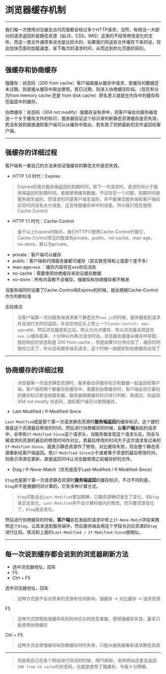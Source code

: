 # 浏览器缓存机制

---

我们每一次使用浏览器去访问页面都会经过多个HTTP请求，当然，有相当一大部分的请求返回的是静态资源（如JS，CSS，IMG）这类的不经常修改变化的文件。而这一类文件通常来说也是比较大的，如果我们将这些文件缓存下来的话，将会加快页面的加载速度，省下每次的请求时间，从而达到优化页面的目的。

---

## 强缓存和协商缓存

强缓存：状态码（200 from cache）客户端直接从缓存中请求，若缓存的数据还未过期，则直接从缓存中取出使用，若已过期，则进入协商缓存阶段。（现在有分为from memory cache 还是 from disk cache）顾名思义就是在内存中的缓存和在磁盘中的缓存。

协商缓存：状态码（304 not modify）强缓存没有命中，则客户端会向服务器发送一个关于缓存文件的标识，服务器验证这个标识来判断静态资源缓存是否失效，若没失效则直接通知客户端可以从缓存中取出，若失效了则把最新的文件返回给客户端。

---

## 强缓存的详细过程

客户端有一套自己的方法来验证强缓存的静态文件是否失效。

- HTTP 1.0 时代：Expires

> Expires的值为服务端返回的到期时间，即下一次请求时，请求时间小于服务端返回的到期时间，直接使用缓存数据。不过存在一个问题，到期时间是服务端生成的，而请求时间是客户端生成的，并不能保证服务端和客户端的实际时间没有太大误差，这会导致缓存命中的误差。所以我们现在使用Cache-Control

- HTTP 1.1 时代：Cache-Control

> 鉴于以上Expires的缺点，我们HTTP1.1使用Cache-Control代替它，Cache-Control常见的取值有private、public、no-cache、max-age，no-store，默认为private。

- private：客户端可以缓存
- public：客户端和代理服务器都可缓存（其实我觉得和上面那个差不多）
- max-age=xxx ：缓存内容将在xxx秒后消失
- no-cache：需要使用协商缓存来验证缓存数据
- no-store：所有内容都不会缓存，强缓存和协商缓存都不触发

当服务端同时设置了Cache-Control和Expires的时候，就会根据Cache-Control作为判断标准

实际情况

> 当客户端第一次向服务端请求某个静态文件`xxx.js`的时候，服务器收到请求并且进行文件的返回，并且在响应头上带上一个`Cache-Control: max-age=600`，然后浏览器收到之后，默认为允许缓存，所以浏览器会把这份`xxx.js`缓存起来，十分钟以内再次请求的话，浏览器会直接从缓存中获取，放回响应的状态码是 200 from cache 。但是如果10分钟过去了，缓存的时限也过去了，所以会向服务端去请求，这个时候一般就轮到协商缓存出场了

---

## 协商缓存的详细过程

> 浏览器第一次请求静态资源时，服务器会将缓存标识和数据一起返回给客户端，客户端将两个都备份到缓存中。需要到协商缓存时，客户端会将已备份的缓存标识发送给服务器，服务器根据缓存标识进行判断，若成功，则返回 304 not modify 状态码，通知客户端可以使用缓存。

- Last-Modified / If-Modified-Since

`Last-Modified`就是那个第一次请求静态资源时**服务端返回**的缓存标识，这个键的值是这个资源最后修改的时间。然后进行协商缓存的时候，由**客户端**发起的请求中，会带有`If-Modified-Since`这个请求头，当服务器发现这个请求头后，则会与被请求的资源的最后的修改时间作对比，若最后修改的时间大于这次请求发过来的`If-Modified-Since`，就表示静态资源作了修改，对比缓存失败，则会整个静态资源重新给客户端返回。若`If-Modified-Since`小于或者等于资源的最后修改时间，则表示资源无更新，直接返回304让浏览器使用之前缓存好的文件。


- Etag / If-None-Match（优先级高于Last-Modified / If-Modified-Since）

`Etag`也是那个第一次请求静态资源时**服务端返回**的缓存标识，不过不同的是，`Etag`并不是根据时间计算的，它有多种计算方式。

> `Etag`可能会比`Last-Modified`更加精确，只要资源确切发生了变化，则`Etag`肯定会变化。`Last-Modified`并不会计算秒级内的修改。而只要资源变化了，`Etag`就会变化。

然后进行协商缓存的时候，**客户端**会在发起的请求中带上`If-None-Match`字段来携带这个`Etag`，让其发送到服务端中，然后服务端会用这个字段与对应资源的`Etag`进行比较。情况和上面的`Last-Modified / If-Modified-Since`很相似。

---

## 每一次说到缓存都会说到的浏览器刷新方法

- 选中浏览器地址，回车
- F5
- Ctrl + F5

选中浏览器地址，回车

> 这种方式是不会对原来的资源有任何影响，强缓存 -> 对比缓存 -> 请求资源

F5

> 这种方式把帮助强缓存系列的响应头的信息重置。使得强缓存失效，最多只能使用协商缓存

Ctrl + F5

> 这种方式会使强缓存和协商缓存同时失效，只能从服务器重新请求静态资源

---

> 但是我自己在各个网站进行测试的时候，用F5刷新，各种网站还是会返回`200 from XX cache`的状态码，也就是使用了强缓存，令我十分费解。
